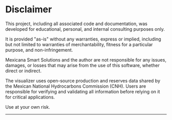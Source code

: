 # Disclaimer

This project, including all associated code and documentation, was developed for educational, personal, and internal consulting purposes only. 

It is provided "as-is" without any warranties, express or implied, including but not limited to warranties of merchantability, fitness for a particular purpose, and non-infringement.

Mexicana Smart Solutions and the author are not responsible for any issues, damages, or losses that may arise from the use of this software, whether direct or indirect.

The visualizer uses open-source production and reserves data shared by the Mexican National Hydrocarbons Commission (CNH). Users are responsible for verifying and validating all information before relying on it for critical applications.

Use at your own risk.

---
